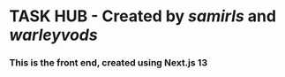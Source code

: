 <h1>TASK HUB - Created by <i>samirls</i> and <i>warleyvods</i></h1>
<h3>This is the front end, created using Next.js 13</h3>